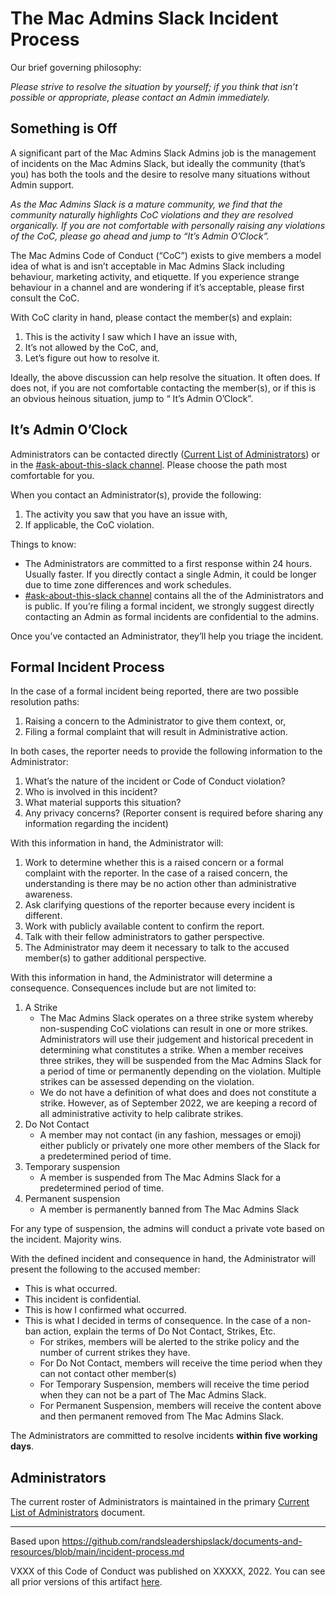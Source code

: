 
# The Mac Admins Slack Incident Process

Our brief governing philosophy: 

*Please strive to resolve the situation by yourself; if you think that isn’t possible or appropriate, please contact an Admin immediately.*

## Something is Off

A significant part of the Mac Admins Slack Admins job is the management of incidents on the Mac Admins Slack, but ideally the community (that’s you) has both the tools and the desire to resolve many situations without Admin support. 

*As the Mac Admins Slack is a mature community, we find that the community naturally highlights CoC violations and they are resolved organically. If you are not comfortable with personally raising any violations of the CoC, please go ahead and jump to “It’s Admin O’Clock”.*

The Mac Admins Code of Conduct (“CoC”) exists to give members a model idea of what is and isn’t acceptable in Mac Admins Slack including behaviour, marketing activity, and etiquette. If you experience strange behaviour in a channel and are wondering if it’s acceptable, please first consult the CoC.

With CoC clarity in hand, please contact the member(s) and explain:

1. This is the activity I saw which I have an issue with,
2. It’s not allowed by the CoC, and,
3. Let’s figure out how to resolve it. 

Ideally, the above discussion can help resolve the situation. It often does. If does not, if you are not comfortable contacting the member(s), or if this is an obvious heinous situation, jump to “ It’s Admin O’Clock”.

## It’s Admin O’Clock

Administrators can be contacted directly ([Current List of Administrators](https://github.com/macadminsdotorg/slack-assets/blob/master/Admins.md)) or in the [#ask-about-this-slack channel](https://macadmins.slack.com/archives/C06PS0JKA). Please choose the path most comfortable for you. 

When you contact an Administrator(s), provide the following:

1. The activity you saw that you have an issue with,
2. If applicable, the CoC violation.

Things to know:

* The Administrators are committed to a first response within 24 hours. Usually faster. If you directly contact a single Admin, it could be longer due to time zone differences and work schedules. 
* [#ask-about-this-slack channel](https://macadmins.slack.com/archives/C06PS0JKA) contains all the of the Administrators and is public. If you’re filing a formal incident, we strongly suggest directly contacting an Admin as formal incidents are confidential to the admins.

Once you’ve contacted an Administrator, they’ll help you triage the incident. 

## Formal Incident Process

In the case of a formal incident being reported, there are two possible resolution paths:

1. Raising a concern to the Administrator to give them context, or,
2. Filing a formal complaint that will result in Administrative action.

In both cases, the reporter needs to provide the following information to the Administrator:

1. What’s the nature of the incident or Code of Conduct violation?
2. Who is involved in this incident?
3. What material supports this situation?
4. Any privacy concerns? (Reporter consent is required before sharing any information regarding the incident)

With this information in hand, the Administrator will: 

1. Work to determine whether this is a raised concern or a formal complaint with the reporter. In the case of a raised concern, the understanding is there may be no action other than administrative awareness.
2. Ask clarifying questions of the reporter because every incident is different.
3. Work with publicly available content to confirm the report.
4. Talk with their fellow administrators to gather perspective.
5. The Administrator may deem it necessary to talk to the accused member(s) to gather additional perspective. 

With this information in hand, the Administrator will determine a consequence. Consequences include but are not limited to:

1. A Strike
    * The Mac Admins Slack operates on a three strike system whereby non-suspending CoC violations can result in one or more strikes. Administrators will use their judgement and historical precedent in determining what constitutes a strike. When a member receives three strikes, they will be suspended from the Mac Admins Slack for a period of time or permanently depending on the violation. Multiple strikes can be assessed depending on the violation. 
    * We do not have a definition of what does and does not constitute a strike. However, as of September 2022, we are keeping a record of all administrative activity to help calibrate strikes. 
2. Do Not Contact
    * A member may not contact (in any fashion, messages or emoji) either publicly or privately one more other members of the Slack for a predetermined period of time. 
3. Temporary suspension
    * A member is suspended from The Mac Admins Slack for a predetermined period of time.
4. Permanent suspension
    * A member is permanently banned from The Mac Admins Slack

For any type of suspension, the admins will conduct a private vote based on the incident. Majority wins. 

With the defined incident and consequence in hand, the Administrator will present the following to the accused member: 

* This is what occurred.
* This incident is confidential. 
* This is how I confirmed what occurred.
* This is what I decided in terms of consequence. In the case of a non-ban action, explain the terms of Do Not Contact, Strikes, Etc. 
    * For strikes, members will be alerted to the strike policy and the number of current strikes they have.
    * For Do Not Contact, members will receive the time period when they can not contact other member(s)
    * For Temporary Suspension, members will receive the time period when they can not be a part of The Mac Admins Slack.
    * For Permanent Suspension, members will receive the content above and then permanent removed from The Mac Admins Slack.

The Administrators are committed to resolve incidents **within five working days**.

## Administrators

The current roster of Administrators is maintained in the primary [Current List of Administrators](https://github.com/macadminsdotorg/slack-assets/blob/master/Admins.md) document.

---

Based upon https://github.com/randsleadershipslack/documents-and-resources/blob/main/incident-process.md

VXXX of this Code of Conduct was published on XXXXX, 2022. You can see all prior versions of this artifact [here](https://github.com/macadminsdotorg/codeofconduct/commits/master/README.md).